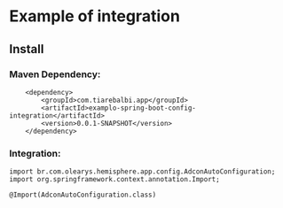 # Example of integration

## Install

### Maven Dependency:

        <dependency>
            <groupId>com.tiarebalbi.app</groupId>
            <artifactId>examplo-spring-boot-config-integration</artifactId>
            <version>0.0.1-SNAPSHOT</version>
        </dependency>
        
### Integration: 

    import br.com.olearys.hemisphere.app.config.AdconAutoConfiguration;
    import org.springframework.context.annotation.Import;
    
    @Import(AdconAutoConfiguration.class)


